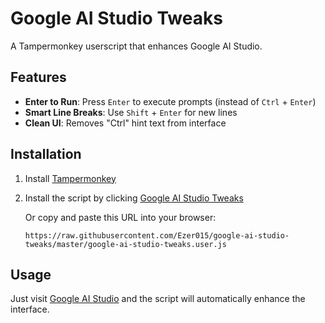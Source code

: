 # Google AI Studio Tweaks

A Tampermonkey userscript that enhances Google AI Studio.

## Features

- **Enter to Run**: Press `Enter` to execute prompts (instead of `Ctrl` + `Enter`)
- **Smart Line Breaks**: Use `Shift` + `Enter` for new lines
- **Clean UI**: Removes "Ctrl" hint text from interface

## Installation

1. Install [Tampermonkey](https://www.tampermonkey.net/)
2. Install the script by clicking [Google AI Studio Tweaks](https://raw.githubusercontent.com/Ezer015/google-ai-studio-tweaks/master/google-ai-studio-tweaks.user.js)

   Or copy and paste this URL into your browser:

   ```url
   https://raw.githubusercontent.com/Ezer015/google-ai-studio-tweaks/master/google-ai-studio-tweaks.user.js
   ```

## Usage

Just visit [Google AI Studio](https://aistudio.google.com) and the script will automatically enhance the interface.
